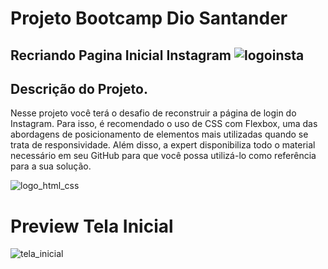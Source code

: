 # Projeto Bootcamp Dio Santander

## Recriando Pagina Inicial Instagram ![logoinsta](https://user-images.githubusercontent.com/99967967/181363525-ecfedba5-7125-4ddb-b2e2-979cf73b55cb.png)

## Descrição do Projeto.
Nesse projeto você terá o desafio de reconstruir a página de login do Instagram. Para isso, é recomendado o uso de CSS com Flexbox, uma das abordagens de posicionamento de elementos mais utilizadas quando se trata de responsividade. Além disso, a expert disponibiliza todo o material necessário em seu GitHub para que você possa utilizá-lo como referência para a sua solução.


![logo_html_css](https://user-images.githubusercontent.com/99967967/181364573-2af457e6-92e6-41d1-b89f-88a5b2c3cfc6.png)


# Preview Tela Inicial

![tela_inicial](https://user-images.githubusercontent.com/99967967/181365103-5e1f0846-5f1a-4650-b9f2-393431be56f2.jpg)
